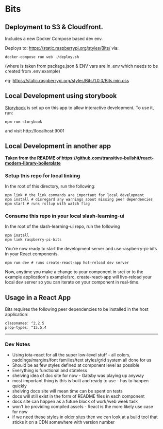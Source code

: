 # Bits

## Deployment to S3 & Cloudfront.

Includes a new Docker Compose based dev env.

Deploys to: https://static.raspberrypi.org/styles/Bits/<version> via:

    docker-compose run web ./deploy.sh

(where <version> is taken from package.json & ENV vars are in .env which needs to be created from .env.example)

eg: https://static.raspberrypi.org/styles/Bits/1.0.0/Bits.min.css

## Local Development using storybook

[Storybook](https://storybook.js.org/) is set up on this app to allow interactive development. To use it, run:
```
npm run storybook
```
and visit http://localhost:9001

## Local Development in another app

**Taken from the README of https://github.com/transitive-bullshit/react-modern-library-boilerplate**

### Setup this repo for local linking

In the root of this directory, run the following:

    npm link # the link commands are important for local development
    npm install # disregard any warnings about missing peer dependencies
    npm start # runs rollup with watch flag

### Consume this repo in your local slash-learning-ui

In the root of the slash-learning-ui repo, run the following

    npm install
    npm link raspberry-pi-bits
    
You're now ready to start the development server and use raspberry-pi-bits in your React components.

    npm run dev # runs create-react-app hot-reload dev server

Now, anytime you make a change to your component in src/ or to the example application's example/src, create-react-app will live-reload your local dev server so you can iterate on your component in real-time.

## Usage in a React App

Bits requires the following peer dependencies to be installed in the host application:

```
classnames: ^2.2.5
prop-types: ^15.5.4
```

----

### Dev Notes

* Using iota-react for all the super low-level stuff - all colors,
  paddings/margins/font families/text styles/grid system all done for us
* Should be as few styles defined at component level as possible
* Everything is functional and stateless
* shelving idea of doc site for now - Gatsby was playing up anyway
* most important thing is this is built and ready to use - has to happen quickly
* shelving docs site will mean time can be spent on tests
* docs will still exist in the form of README files in each component
* docs site can happen as a future block of work/web week task
* won't be providing compiled assets - React is the more likely use case for now
* if we need these styles in older sites then we can look at a build tool that sticks it on a CDN somewhere with version number
